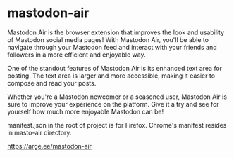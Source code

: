 # mastodon-air
Mastodon Air is the browser extension that improves the look and usability of Mastodon social media pages! With Mastodon Air, you'll be able to navigate through your Mastodon feed and interact with your friends and followers in a more efficient and enjoyable way.

One of the standout features of Mastodon Air is its enhanced text area for posting. The text area is larger and more accessible, making it easier to compose and read your posts.

Whether you're a Mastodon newcomer or a seasoned user, Mastodon Air is sure to improve your experience on the platform. Give it a try and see for yourself how much more enjoyable Mastodon can be!

manifest.json in the root of project is for Firefox. Chrome's manifest resides in masto-air directory.

https://arge.ee/mastodon-air
